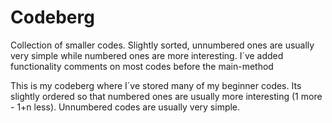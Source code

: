 # Codeberg
Collection of smaller codes. Slightly sorted, unnumbered ones are usually very simple while numbered ones are more interesting. I´ve added functionality comments on most codes before the main-method

This is my codeberg where I´ve stored many of my beginner codes. 
Its slightly ordered so that numbered ones are usually more interesting (1 more - 1+n less).
Unnumbered codes are usually very simple.
